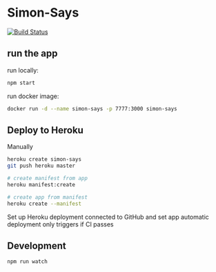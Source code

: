 # Simon-Says

[![Build Status](https://travis-ci.com/PXMYH/Simon-Says.svg?branch=master)](https://travis-ci.com/PXMYH/Simon-Says)

## run the app

run locally:

```bash
npm start
```

run docker image:

```bash
docker run -d --name simon-says -p 7777:3000 simon-says
```

## Deploy to Heroku

Manually

```bash
heroku create simon-says
git push heroku master

# create manifest from app
heroku manifest:create

# create app from manifest
heroku create --manifest
```

Set up Heroku deployment connected to GitHub and set app automatic deployment only triggers if CI passes

## Development

```bash
npm run watch
```
